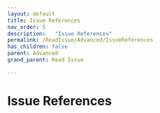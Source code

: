 ```yaml
---
layout: default
title: Issue References
nav_order: 5
description:   "Issue References"
permalink: /ReadIssue/Advanced/IssueReferences
has_children: false
parent: Advanced
grand_parent: Read Issue

---
```


# Issue References
 